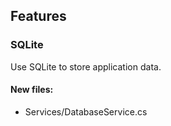 ﻿## Features

<!--{[{-->
### SQLite
Use SQLite to store application data.
#### New files:
* Services/DatabaseService.cs
<!--}]}-->